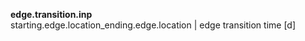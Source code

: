 **edge.transition.inp**
<br>
starting.edge.location_ending.edge.location | edge transition time [d]
